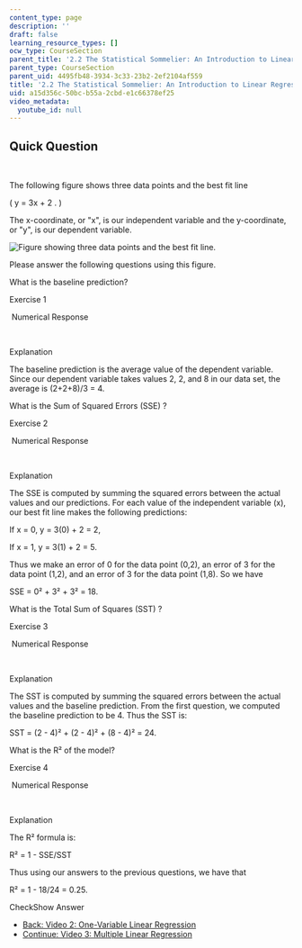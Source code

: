 ```yaml
---
content_type: page
description: ''
draft: false
learning_resource_types: []
ocw_type: CourseSection
parent_title: '2.2 The Statistical Sommelier: An Introduction to Linear Regression'
parent_type: CourseSection
parent_uid: 4495fb48-3934-3c33-23b2-2ef2104af559
title: '2.2 The Statistical Sommelier: An Introduction to Linear Regression'
uid: a15d356c-50bc-b55a-2cbd-e1c66378ef25
video_metadata:
  youtube_id: null
---
```

## Quick Question

 

The following figure shows three data points and the best fit line

( y = 3x + 2 . )

The x-coordinate, or "x", is our independent variable and the y-coordinate, or "y", is our dependent variable.

![Figure showing three data points and the best fit line.](./resolveuid/0c812c318c8939543d901b0f954da36a)

Please answer the following questions using this figure.

What is the baseline prediction?

Exercise 1

&nbsp;Numerical Response&nbsp;

 

Explanation

The baseline prediction is the average value of the dependent variable. Since our dependent variable takes values 2, 2, and 8 in our data set, the average is (2+2+8)/3 = 4.

What is the Sum of Squared Errors (SSE) ?

Exercise 2

&nbsp;Numerical Response&nbsp;

 

Explanation

The SSE is computed by summing the squared errors between the actual values and our predictions. For each value of the independent variable (x), our best fit line makes the following predictions:

If x = 0, y = 3(0) + 2 = 2,

If x = 1, y = 3(1) + 2 = 5.

Thus we make an error of 0 for the data point (0,2), an error of 3 for the data point (1,2), and an error of 3 for the data point (1,8). So we have

SSE = 0² + 3² + 3² = 18.

What is the Total Sum of Squares (SST) ?

Exercise 3

&nbsp;Numerical Response&nbsp;

 

Explanation

The SST is computed by summing the squared errors between the actual values and the baseline prediction. From the first question, we computed the baseline prediction to be 4. Thus the SST is:

SST = (2 - 4)² + (2 - 4)² + (8 - 4)² = 24.

What is the R² of the model?

Exercise 4

&nbsp;Numerical Response&nbsp;

 

Explanation

The R² formula is:

R² = 1 - SSE/SST

Thus using our answers to the previous questions, we have that

R² = 1 - 18/24 = 0.25.

CheckShow Answer

- [Back: Video 2: One-Variable Linear Regression](./resolveuid/1f0b61bba29b5ee75d265ed940cc2d1d)
- [Continue: Video 3: Multiple Linear Regression](./resolveuid/505bba75964b7b2c74d8ebcee23c8259)